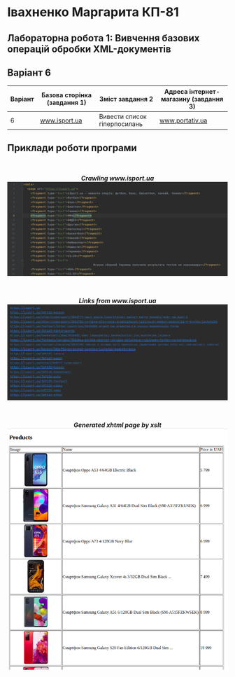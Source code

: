 # Івахненко Маргарита КП-81

## Лабораторна робота 1: Вивчення базових операцій обробки XML-документів

## Варіант 6

|Варіант| Базова сторінка (завдання 1) | Зміст завдання 2     | Адреса інтернет-магазину (завдання 3) |
|------------------------------|------------------------------|----------------------|---------------------------------------|
|6| www.isport.ua         | Вивести список гiперпосилань | www.portativ.ua  |

## Приклади роботи програми
<br />
<p align="center">
  <i><b> Crawling www.isport.ua</b></i>  
  <img src="screenshots/task1.png" width="850">  
</p>
<br />
<p align="center">
  <i><b> Links from www.isport.ua  </b></i>
  <img src="screenshots/task2.png" width="850">  
</p>  
<br />
<p align="center">
  <i><b> Generated xhtml page by xslt  </b></i>
  <img src="screenshots/task3.png" width="860">  
</p>
